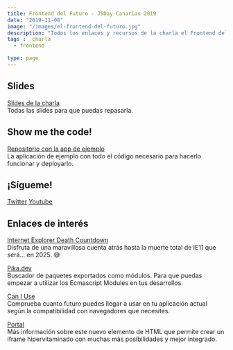 ```yaml
---
title: Frontend del Futuro - JSDay Canarias 2019
date: "2019-11-08"
image: "/images/el-frontend-del-futuro.jpg"
description: "Todos los enlaces y recursos de la charla el Frontend del futuro de Miguel Ángel Durán en la JSDay Canarias 2019"
tags :  charla
  - frontend

type: page
---
```


## Slides

[Slides de la charla](https://slides.com/miguelangeldurangarcia/jsdaycanarias-el-frontend-del-futuro-midudev)<br />Todas las slides para que puedas repasarla.

## Show me the code!

[Repositorio con la app de ejemplo](https://github.com/midudev/frontend-del-futuro)<br />La aplicación de ejemplo con todo el código necesario para hacerlo funcionar y deployarlo.

## ¡Sígueme!

[Twitter](https://twitter.com/midudev)
[Youtube](https://youtube.com/midudev)

## Enlaces de interés

[Internet Explorer Death Countdown](
https://gabriellaroche.dev/ie11-death-countdown/)<br />Disfruta de una maravillosa cuenta atrás hasta la muerte total de IE11 que será... en 2025. 😅

[Pika.dev](pika.dev)<br />Buscador de paquetes exportados como módulos. Para que puedas empezar a utilizar los Ecmascript Modules en tus desarrollos.

[Can I Use](https://caniuse.com/)<br />Comprueba cuanto futuro puedes llegar a usar en tu aplicación actual según la compatibilidad con navegadores que necesites.

[Portal](https://github.com/WICG/portals/tree/master/demos/portal-embed-demo)<br />Más información sobre este nuevo elemento de HTML que permite crear un iframe hipervitaminado con muchas más posibilidades y mejor integrado.